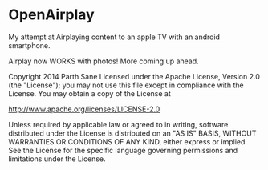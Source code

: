 OpenAirplay
===========

My attempt at Airplaying content to an apple TV with an android smartphone.

Airplay now WORKS with photos! More coming up ahead. 

Copyright 2014 Parth Sane
Licensed under the Apache License, Version 2.0 (the "License");
you may not use this file except in compliance with the License.
You may obtain a copy of the License at

http://www.apache.org/licenses/LICENSE-2.0

Unless required by applicable law or agreed to in writing, software
distributed under the License is distributed on an "AS IS" BASIS,
WITHOUT WARRANTIES OR CONDITIONS OF ANY KIND, either express or implied.
See the License for the specific language governing permissions and
   limitations under the License.

